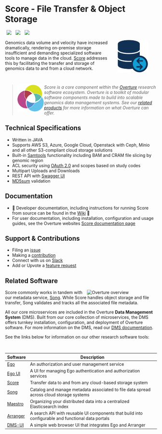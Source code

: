 # Score - File Transfer & Object Storage

[<img hspace="5" src="https://img.shields.io/badge/chat-on--slack-blue?style=for-the-badge">](http://slack.overture.bio)
[<img hspace="5" src="https://img.shields.io/badge/License-gpl--v3.0-blue?style=for-the-badge">](https://github.com/overture-stack/score/blob/develop/LICENSE)
[<img hspace="5" src="https://img.shields.io/badge/Code%20of%20Conduct-2.1-blue?style=for-the-badge">](code_of_conduct.md)

<div>
<img align="right" width="100vw" src="icon-score.png" alt="score-logo" hspace="30"/>
</div>

Genomics data volume and velocity have increased dramatically, rendering on-premise storage insufficient and demanding specialized software tools to manage data in the cloud. [Score](https://www.overture.bio/documentation/score/) addresses this by facilitating the transfer and storage of genomics data to and from a cloud network.

<!--Blockqoute-->

</br>

> 
> <div>
> <img align="left" src="ov-logo.png" height="90"/>
> </div>
> 
> *Score is a core component within the [Overture](https://www.overture.bio/) research software ecosystem. Overture is a toolkit of modular software components made to build into scalable genomics data management systems. See our [related products](#related-products) for more information on what Overture can offer.*
> 
> 
<!--Blockqoute-->

## Technical Specifications

- Written in JAVA 
- Supports AWS S3, Azure, Google Cloud, Openstack with Ceph, Minio and all other S3-compliant cloud storage solutions
- Built-in [Samtools](http://www.htslib.org/) functionality including BAM and CRAM file slicing by genomic region 
- ACL security using [OAuth 2.0](https://oauth.net/2/) and scopes based on study codes
- Multipart Uploads and Downloads
- REST API with [Swagger UI](https://swagger.io/tools/swagger-ui/)
- [MD5sum](https://www.intel.com/content/www/us/en/support/programmable/articles/000078103.html) validation

## Documentation

- :construction: Developer documentation, including instructions for running Score from source can be found in the [Wiki](https://github.com/overture-stack/score/wiki) :construction:
- For user documentation, including installation, configuration and usage guides, see the Overture websites [Score documentation page](https://www.overture.bio/documentation/score/)

## Support & Contributions

- Filing an [issue](https://github.com/overture-stack/score/issues)
- Making a [contribution](CONTRIBUTING.md)
- Connect with us on [Slack](http://slack.overture.bio)
- Add or Upvote a [feature request](https://github.com/overture-stack/score/issues?q=is%3Aopen+is%3Aissue+label%3Anew-feature+sort%3Areactions-%2B1-desc)

## Related Software 

<div>
  <img align="right" alt="Overture overview" src="https://www.overture.bio/static/124ca0fede460933c64fe4e50465b235/a6d66/system-diagram.png" width="45%" hspace="5">
</div>

Score commonly works in tandem with our metadata service, [Song](https://github.com/overture-stack/SONG). While Score handles object storage and file transfer, Song validates and tracks all the associated file metadata. 

All our core microservices are included in the Overture **Data Management System** (DMS). Built from our core collection of microservices, the DMS offers turnkey installation, configuration, and deployment of Overture software. For more information on the DMS, read our [DMS documentation](https://www.overture.bio/documentation/dms/).

See the links below for information on our other research software tools:

</br>

|Software|Description|
|---|---|
|[Ego](https://www.overture.bio/products/ego/)|An authorization and user management service|
|[Ego UI](https://www.overture.bio/products/ego-ui/)|A UI for managing Ego authentication and authorization services|
|[Score](https://www.overture.bio/products/score/)| Transfer data to and from any cloud-based storage system|
|[Song](https://www.overture.bio/products/song/)|Catalog and manage metadata associated to file data spread across cloud storage systems|
|[Maestro](https://www.overture.bio/products/maestro/)|Organizing your distributed data into a centralized Elasticsearch index|
|[Arranger](https://www.overture.bio/products/arranger/)|A search API with reusable UI components that build into configurable and functional data portals|
|[DMS-UI](https://github.com/overture-stack/dms-ui)|A simple web browser UI that integrates Ego and Arranger|